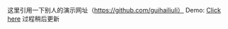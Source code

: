 这里引用一下别人的演示网址（https://github.com/guihailiuli）
Demo: [Click here](https://huanyouchen.github.io/demo/imooc/tinyHeart/tinyHeart.html)
过程稍后更新
